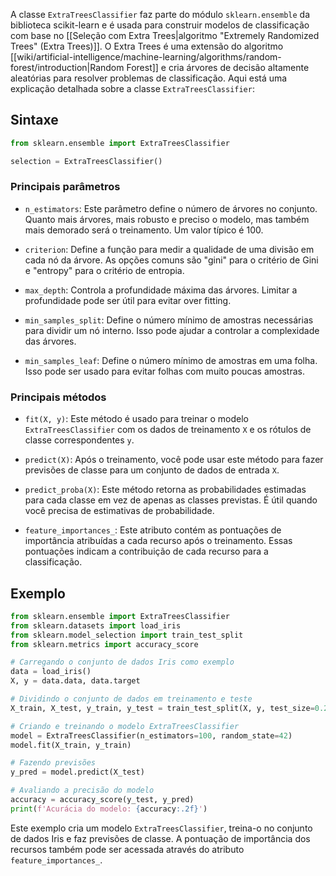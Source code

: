 A classe `ExtraTreesClassifier` faz parte do módulo `sklearn.ensemble` da biblioteca scikit-learn e é usada para construir modelos de classificação com base no [[Seleção com Extra Trees|algoritmo "Extremely Randomized Trees" (Extra Trees)]]. O Extra Trees é uma extensão do algoritmo [[wiki/artificial-intelligence/machine-learning/algorithms/random-forest/introduction|Random Forest]] e cria árvores de decisão altamente aleatórias para resolver problemas de classificação. Aqui está uma explicação detalhada sobre a classe `ExtraTreesClassifier`:

## Sintaxe

```python
from sklearn.ensemble import ExtraTreesClassifier

selection = ExtraTreesClassifier()
```

### Principais parâmetros

- `n_estimators`: Este parâmetro define o número de árvores no conjunto. Quanto mais árvores, mais robusto e preciso o modelo, mas também mais demorado será o treinamento. Um valor típico é 100.

- `criterion`: Define a função para medir a qualidade de uma divisão em cada nó da árvore. As opções comuns são "gini" para o critério de Gini e "entropy" para o critério de entropia.

- `max_depth`: Controla a profundidade máxima das árvores. Limitar a profundidade pode ser útil para evitar over fitting.

- `min_samples_split`: Define o número mínimo de amostras necessárias para dividir um nó interno. Isso pode ajudar a controlar a complexidade das árvores.

- `min_samples_leaf`: Define o número mínimo de amostras em uma folha. Isso pode ser usado para evitar folhas com muito poucas amostras.

### Principais métodos

- `fit(X, y)`: Este método é usado para treinar o modelo `ExtraTreesClassifier` com os dados de treinamento `X` e os rótulos de classe correspondentes `y`.

- `predict(X)`: Após o treinamento, você pode usar este método para fazer previsões de classe para um conjunto de dados de entrada `X`.

- `predict_proba(X)`: Este método retorna as probabilidades estimadas para cada classe em vez de apenas as classes previstas. É útil quando você precisa de estimativas de probabilidade.

- `feature_importances_`: Este atributo contém as pontuações de importância atribuídas a cada recurso após o treinamento. Essas pontuações indicam a contribuição de cada recurso para a classificação.

## Exemplo

```python
from sklearn.ensemble import ExtraTreesClassifier
from sklearn.datasets import load_iris
from sklearn.model_selection import train_test_split
from sklearn.metrics import accuracy_score

# Carregando o conjunto de dados Iris como exemplo
data = load_iris()
X, y = data.data, data.target

# Dividindo o conjunto de dados em treinamento e teste
X_train, X_test, y_train, y_test = train_test_split(X, y, test_size=0.2, random_state=42)

# Criando e treinando o modelo ExtraTreesClassifier
model = ExtraTreesClassifier(n_estimators=100, random_state=42)
model.fit(X_train, y_train)

# Fazendo previsões
y_pred = model.predict(X_test)

# Avaliando a precisão do modelo
accuracy = accuracy_score(y_test, y_pred)
print(f'Acurácia do modelo: {accuracy:.2f}')
```

Este exemplo cria um modelo `ExtraTreesClassifier`, treina-o no conjunto de dados Iris e faz previsões de classe. A pontuação de importância dos recursos também pode ser acessada através do atributo `feature_importances_`.
